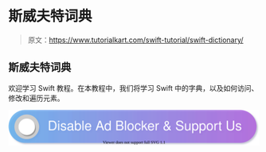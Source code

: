 # 斯威夫特词典

> 原文：<https://www.tutorialkart.com/swift-tutorial/swift-dictionary/>

## 斯威夫特词典

欢迎学习 Swift 教程。在本教程中，我们将学习 Swift 中的字典，以及如何访问、修改和遍历元素。

[![](img/925da31b32d6bc3827932f6c8afb11bb.png)](https://www.tutorialkart.com/)